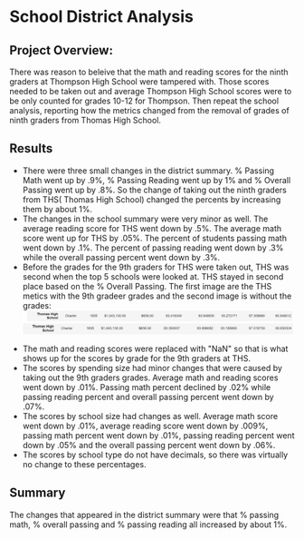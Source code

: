 # School District Analysis

## Project Overview:
There was reason to beleive that the math and reading scores for the ninth graders at Thompson High School were tampered with. Those scores needed to be taken out and average Thompson High School scores were to be only counted for grades 10-12 for Thompson. Then repeat the school analysis, reporting how the metrics changed from the removal of grades of ninth graders from Thomas High School. 

## Results
* There were three small changes in the district summary. % Passing Math went up by .9%, % Passing Reading went up by 1% and % Overall Passing went up by .8%. So the change of taking out the ninth graders from THS( Thomas High School) changed the percents by increasing them by about 1%. 
* The changes in the school summary were very minor as well. The average reading score for THS went down by .5%. The average math score went up for THS by .05%. The percent of students passing math went down by .1%. The percent of passing reading went down by .3% while the overall passing percent went down by .3%. 
* Before the grades for the 9th graders for THS were taken out, THS was second when the top 5 schools were looked at. THS stayed in second place based on the % Overall Passing. 
The first image are the THS metics with the 9th gradeer grades and the second image is without the grades:
![old THS.png](https://github.com/JoelS-Pebbles/School_District_Analysis/blob/master/old%20THS.PNG)
![new THS.PNG](https://github.com/JoelS-Pebbles/School_District_Analysis/blob/master/new%20THS.PNG)
- The math and reading scores were replaced with "NaN" so that is what shows up for the scores by grade for the 9th graders at THS. 
- The scores by spending size had minor changes that were caused by taking out the 9th graders grades. Average math and reading scores went down by .01%. Passing math percent declined by .02% while passing reading percent and overall passing percent went down by .07%.
- The scores by school size had changes as well. Average math score went down by .01%, average reading score went down by .009%, passing math percent went down by .01%, passing reading percent went down by .05% and the overall passing percent went down by .06%.
- The scores by school type do not have decimals, so there was virtually no change to these percentages. 

## Summary
The changes that appeared in the district summary were that % passing math, % overall passing and % passing reading all increased by about 1%. 
